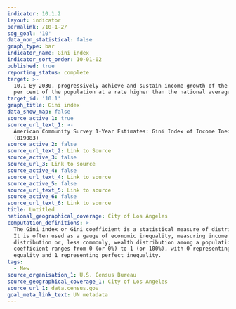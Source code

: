 ```yaml
---
indicator: 10.1.2
layout: indicator
permalink: /10-1-2/
sdg_goal: '10'
data_non_statistical: false
graph_type: bar
indicator_name: Gini index
indicator_sort_order: 10-01-02
published: true
reporting_status: complete
target: >-
  10.1 By 2030, progressively achieve and sustain income growth of the bottom 40
  per cent of the population at a rate higher than the national average
target_id: '10.1'
graph_title: Gini index
data_show_map: false
source_active_1: true
source_url_text_1: >-
  American Community Survey 1-Year Estimates: Gini Index of Income Inequality
  (B19083)
source_active_2: false
source_url_text_2: Link to Source
source_active_3: false
source_url_3: Link to source
source_active_4: false
source_url_text_4: Link to source
source_active_5: false
source_url_text_5: Link to source
source_active_6: false
source_url_text_6: Link to source
title: Untitled
national_geographical_coverage: City of Los Angeles
computation_definitions: >-
  The Gini index or Gini coefficient is a statistical measure of distribution.
  It is often used as a gauge of economic inequality, measuring income
  distribution or, less commonly, wealth distribution among a population. The
  coefficient ranges from 0 (or 0%) to 1 (or 100%), with 0 representing perfect
  equality and 1 representing perfect inequality.
tags:
  - New
source_organisation_1: U.S. Census Bureau
source_geographical_coverage_1: City of Los Angeles
source_url_1: data.census.gov
goal_meta_link_text: UN metadata
---
```

